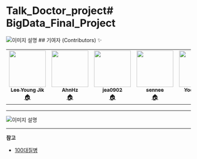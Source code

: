 # Talk_Doctor_project# BigData_Final_Project
<img src="https://github.com/lee-young-jik/BigData_Final_Project/raw/main/path/to/your/image.png" alt="이미지 설명">
## 기여자 (Contributors) ✨

<table>
  <tr>
    <td align="center">
      <a href="https://github.com/lee-young-jik">
        <img src="https://avatars.githubusercontent.com/u/91588673?v=4" width="100px;" alt=""/>
        <br />
        <sub>
          <b>Lee Young Jik</b>
        </sub>
      </a>
      <br />
      <a href="https://github.com/lee-young-jik" title="코드">🏠</a>
    </td>

   <td align="center">
      <a href="https://github.com/AhnHz">
        <img src="https://avatars.githubusercontent.com/u/132975657?v=4" width="100px;" alt=""/>
        <br />
        <sub>
          <b>AhnHz</b>
        </sub>
      </a>
      <br />
      <a href="https://github.com/AhnHz" title="코드">🏠</a>
    </td>

   <td align="center">
      <a href="https://github.com/jea0902">
        <img src="https://avatars.githubusercontent.com/u/62950552?v=4" width="100px;" alt=""/>
        <br />
        <sub>
          <b>jea0902</b>
        </sub>
      </a>
      <br />
      <a href="https://github.com/jea0902" title="코드">🏠</a>
    </td>

   <td align="center">
      <a href="https://github.com/sennee">
        <img src="https://avatars.githubusercontent.com/u/137972957?v=4" width="100px;" alt=""/>
        <br />
        <sub>
          <b>sennee</b>
        </sub>
      </a>
      <br />
      <a href="https://github.com/sennee" title="코드">🏠</a>
    </td>
   <td align="center">
      <a href="https://github.com/YoonJJuny">
        <img src="https://avatars.githubusercontent.com/u/134353451?v=4" width="100px;" alt=""/>
        <br />
        <sub>
          <b>YoonJJuny</b>
        </sub>
      </a>
      <br />
      <a href="https://github.com/YoonJJuny" title="코드">🏠</a>
    </td>
  </tr>
</table>

<hr/>
<!-- <img src="https://github.com/lee-young-jik/BigData_Final_Project/issues/1#issue-1860908762" alt="이미지 설명">
-->
<img src="https://github.com/lee-young-jik/BigData_Final_Project/raw/main/path/to/your/image.png" alt="이미지 설명">


<hr>

**참고**
- [100대질병](https://www.hira.or.kr/ebooksc/ebook_472/ebook_472_201803281057049800.pdf)
